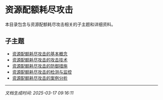 # 资源配额耗尽攻击

本目录包含与资源配额耗尽攻击相关的子主题和详细资料。

## 子主题

- [资源配额耗尽攻击的基本概念](resource-quota-dos/basic-concepts.md)
- [资源配额耗尽攻击的攻击技术](resource-quota-dos/attack-techniques.md)
- [资源配额耗尽攻击的防御措施](resource-quota-dos/defense-measures.md)
- [资源配额耗尽攻击的检测与监控](resource-quota-dos/detection-monitoring.md)
- [资源配额耗尽攻击的案例分析](resource-quota-dos/case-studies.md)

---

*文档生成时间: 2025-03-17 09:16:11*
